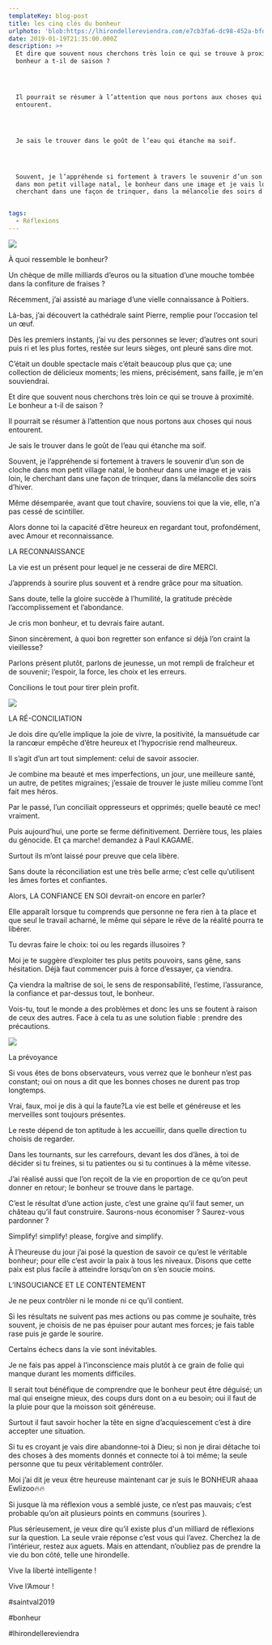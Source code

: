 ```yaml
---
templateKey: blog-post
title: les cinq clés du bonheur
urlphoto: 'blob:https://lhirondellereviendra.com/e7cb3fa6-dc98-452a-bfdc-1ccd05e2043c'
date: 2019-01-19T21:35:00.000Z
description: >+
  Et dire que souvent nous cherchons très loin ce qui se trouve à proximité. Le
  bonheur a t-il de saison ?




  Il pourrait se résumer à l’attention que nous portons aux choses qui nous
  entourent. 




  Je sais le trouver dans le goût de l’eau qui étanche ma soif.




  Souvent, je l’appréhende si fortement à travers le souvenir d’un son de cloche
  dans mon petit village natal, le bonheur dans une image et je vais loin, le
  cherchant dans une façon de trinquer, dans la mélancolie des soirs d’hiver.


tags:
  - Réflexions
---
```

![](/img/img_0008.jpg)

À quoi ressemble le bonheur?



Un chèque de mille milliards d’euros ou la situation d’une mouche tombée dans la confiture de fraises ?







Récemment, j’ai assisté au mariage d’une vielle connaissance à Poitiers.







 Là-bas, j’ai découvert la cathédrale saint Pierre, remplie pour l’occasion tel un œuf.







Dès les premiers instants, j’ai vu des personnes se lever; d’autres ont souri puis ri et les plus fortes, restée sur leurs sièges, ont pleuré sans dire mot. 







C’était un double spectacle mais c’était beaucoup plus que ça; une collection de délicieux moments; les miens, précisément, sans faille, je m'en souviendrai. 







Et dire que souvent nous cherchons très loin ce qui se trouve à proximité. Le bonheur a t-il de saison ?







Il pourrait se résumer à l’attention que nous portons aux choses qui nous entourent. 







Je sais le trouver dans le goût de l’eau qui étanche ma soif.







Souvent, je l’appréhende si fortement à travers le souvenir d’un son de cloche dans mon petit village natal, le bonheur dans une image et je vais loin, le cherchant dans une façon de trinquer, dans la mélancolie des soirs d’hiver.







Même désemparée, avant que tout chavire, souviens toi que la vie, elle, n'a pas cessé de scintiller.



Alors donne toi  la capacité d’être heureux en regardant tout, profondément, avec Amour et reconnaissance.







LA RECONNAISSANCE 



La vie est un présent pour lequel je ne cesserai de dire MERCI.



J’apprends à sourire plus souvent et à rendre grâce pour ma situation.



Sans doute, telle la gloire succède à l’humilité, la gratitude précède l’accomplissement et l’abondance. 



Je cris mon bonheur, et tu devrais faire autant.



Sinon sincèrement, à quoi bon regretter son enfance si déjà l’on craint la vieillesse? 



Parlons présent plutôt, parlons de jeunesse, un mot rempli de fraîcheur et de souvenir; l’espoir, la force, les choix et les erreurs.



Concilions le tout pour tirer plein profit.







![](/img/img_0033.jpg)

LA RÉ-CONCILIATION 



Je dois dire qu’elle implique la joie de vivre, la positivité, la mansuétude car la rancœur empêche d’être heureux et l’hypocrisie rend malheureux. 



Il s’agit d’un art tout simplement: celui de savoir associer.



Je combine ma beauté et mes imperfections, un jour, une meilleure santé, un autre, de petites migraines; j’essaie de trouver le juste milieu comme l’ont fait mes héros.



Par le passé, l’un conciliait oppresseurs et opprimés; quelle beauté ce mec! vraiment.



Puis aujourd’hui, une porte se ferme définitivement. Derrière tous, les plaies du génocide. Et ça marche! demandez à Paul KAGAME.



Surtout ils m’ont laissé pour preuve que cela libère.



Sans doute la réconciliation est une très belle arme; c’est celle qu’utilisent les âmes fortes et confiantes.











Alors, LA CONFIANCE EN SOI devrait-on encore en parler? 



Elle apparaît lorsque tu comprends que personne ne fera rien à ta place et que seul le travail acharné, le même qui sépare le rêve de la réalité pourra te libérer.







Tu devras faire le choix: toi ou les regards illusoires ? 







Moi je te suggère d’exploiter tes plus petits pouvoirs, sans gêne, sans hésitation. Déjà faut commencer puis à force d’essayer, ça viendra.







Ça viendra la maîtrise de soi, le sens de responsabilité, l’estime, l’assurance, la confiance et par-dessus tout, le bonheur. 



Vois-tu, tout le monde a des problèmes et donc les uns se foutent à raison de ceux des autres. Face à cela tu as une solution fiable : prendre des précautions.







![](/img/img_0015.jpg)

La prévoyance 



Si vous êtes de bons observateurs, vous verrez que le bonheur n’est pas constant; oui on nous a dit que les bonnes choses ne durent pas trop longtemps.



Vrai, faux, moi je dis à qui la faute?La vie est belle et généreuse et les merveilles sont toujours présentes.



Le reste dépend de ton aptitude à les accueillir, dans quelle direction tu choisis de regarder.







Dans les tournants, sur les carrefours, devant les dos d’ânes, à toi de décider si tu freines, si tu patientes ou si tu continues à la même vitesse. 







J’ai réalisé aussi que l’on reçoit de la vie en proportion de ce qu’on peut donner en retour; le bonheur se trouve dans le partage.







C’est  le résultat d’une action juste, c’est une graine qu’il faut semer, un château qu’il faut construire. Saurons-nous économiser ? Saurez-vous pardonner ?



Simplify! simplify! please, forgive and simplify.







À l’heureuse du jour j’ai posé la question de savoir ce qu’est le véritable bonheur; pour elle c’est avoir la paix à tous les niveaux. Disons que cette paix est plus facile à atteindre lorsqu’on on s’en soucie moins.











L’INSOUCIANCE ET LE CONTENTEMENT 



Je ne peux contrôler ni le monde ni ce qu’il contient.







Si les résultats ne suivent pas mes actions ou pas comme je souhaite, très souvent, je choisis de ne pas épuiser pour autant mes forces; je fais table rase puis je garde le sourire. 







Certains échecs dans la vie sont inévitables.



Je ne fais pas appel à l’inconscience mais plutôt à ce grain de folie qui manque durant les moments difficiles.







Il serait tout bénéfique de comprendre que le bonheur peut être déguisé; un mal qui  enseigne mieux, des coups durs dont on a eu besoin; oui il faut de la pluie pour que la moisson soit généreuse.







Surtout il faut savoir hocher la tête en signe d’acquiescement c’est à dire accepter une situation.







Si tu es croyant je vais dire abandonne-toi à Dieu; si non je dirai détache toi des choses à des moments donnés et connecte toi à toi même; la seule personne que tu peux véritablement contrôler.







Moi j’ai dit je veux être heureuse maintenant car je suis le BONHEUR ahaaa Ewlizoo🔥🔥







Si jusque là ma réflexion vous a semblé juste, ce n’est pas mauvais; c’est probable qu’on ait plusieurs points en communs (sourires ).



Plus sérieusement, je veux dire qu’il existe plus d'un milliard de réflexions sur la question. La seule vraie réponse c’est vous qui l’avez. Cherchez la de l’intérieur, restez aux aguets. Mais en attendant, n’oubliez pas de prendre la vie du bon côté, telle une hirondelle.



Vive la liberté intelligente !



Vive l’Amour ! 



\#saintval2019



\#bonheur



\#lhirondellereviendra
